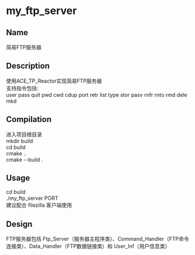 # my_ftp_server

## Name
简易FTP服务器

## Description
使用ACE_TP_Reactor实现简易FTP服务器  
支持指令包括:  
user pass quit pwd cwd cdup port retr list type stor pasv rnfr rnto rmd dele mkd

## Compilation
进入项目根目录  
mkdir build  
cd build  
cmake ..  
cmake --build .

## Usage
cd build  
./my_ftp_server PORT  
建议配合 filezilla 客户端使用

## Design

FTP服务器包括 Ftp_Server（服务器主程序类）、Command_Handler（FTP命令连接类）、Data_Handler（FTP数据链接类）和 User_Inf（用户信息类）  

